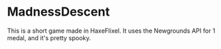 # MadnessDescent

This is a short game made in HaxeFlixel. It uses the Newgrounds API for 1 medal, and it's pretty spooky.
